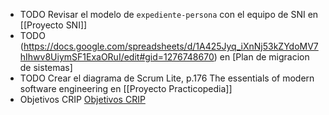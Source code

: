 - TODO Revisar el modelo de `expediente-persona` con el equipo de SNI en [[Proyecto SNI]]
- TODO (https://docs.google.com/spreadsheets/d/1A425Jyq_iXnNj53kZYdoMV7hIhwv8UiymSF1ExaORuI/edit#gid=1276748670) en [Plan de migracion de sistemas]
- TODO Crear el diagrama de Scrum Lite, p.176 The essentials of modern software engineering en [[Proyecto Practicopedia]]
- Objetivos CRIP [Objetivos CRIP](https://docs.google.com/spreadsheets/d/1PFhzDdw6VcNUHHM6EJDjmpffNfL_T5Dm0alaoScEEGc/edit#gid=0)